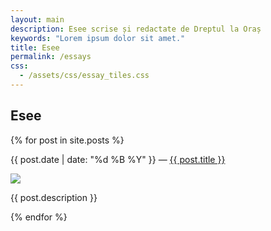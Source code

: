 ```yaml
---
layout: main
description: Esee scrise și redactate de Dreptul la Oraș
keywords: "Lorem ipsum dolor sit amet."
title: Esee
permalink: /essays
css:
  - /assets/css/essay_tiles.css
---
```


<h2>Esee</h2>

<div id="wrapper">
    <div id="columns">
        {% for post in site.posts %}
	        <div class="pin">
	            <p>{{ post.date | date: "%d %B %Y" }}  &mdash; <a href="{{ post.url }}">{{ post.title }}</a></p>
               <img src="{{ post.image }}"/>
               <p>{{ post.description }}</p>
	        </div>
	    {% endfor %}
	</div>
</div>